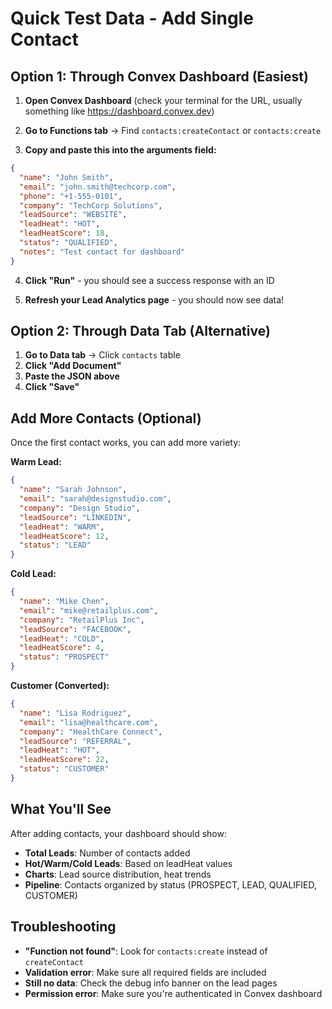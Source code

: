 # Quick Test Data - Add Single Contact

## Option 1: Through Convex Dashboard (Easiest)

1. **Open Convex Dashboard** (check your terminal for the URL, usually something like https://dashboard.convex.dev)

2. **Go to Functions tab** → Find `contacts:createContact` or `contacts:create`

3. **Copy and paste this into the arguments field:**

```json
{
  "name": "John Smith",
  "email": "john.smith@techcorp.com", 
  "phone": "+1-555-0101",
  "company": "TechCorp Solutions",
  "leadSource": "WEBSITE",
  "leadHeat": "HOT",
  "leadHeatScore": 18,
  "status": "QUALIFIED",
  "notes": "Test contact for dashboard"
}
```

4. **Click "Run"** - you should see a success response with an ID

5. **Refresh your Lead Analytics page** - you should now see data!

## Option 2: Through Data Tab (Alternative)

1. **Go to Data tab** → Click `contacts` table
2. **Click "Add Document"**  
3. **Paste the JSON above**
4. **Click "Save"**

## Add More Contacts (Optional)

Once the first contact works, you can add more variety:

**Warm Lead:**
```json
{
  "name": "Sarah Johnson",
  "email": "sarah@designstudio.com",
  "company": "Design Studio", 
  "leadSource": "LINKEDIN",
  "leadHeat": "WARM",
  "leadHeatScore": 12,
  "status": "LEAD"
}
```

**Cold Lead:**  
```json
{
  "name": "Mike Chen",
  "email": "mike@retailplus.com",
  "company": "RetailPlus Inc",
  "leadSource": "FACEBOOK", 
  "leadHeat": "COLD",
  "leadHeatScore": 4,
  "status": "PROSPECT"
}
```

**Customer (Converted):**
```json
{
  "name": "Lisa Rodriguez", 
  "email": "lisa@healthcare.com",
  "company": "HealthCare Connect",
  "leadSource": "REFERRAL",
  "leadHeat": "HOT", 
  "leadHeatScore": 22,
  "status": "CUSTOMER"
}
```

## What You'll See

After adding contacts, your dashboard should show:
- **Total Leads**: Number of contacts added
- **Hot/Warm/Cold Leads**: Based on leadHeat values  
- **Charts**: Lead source distribution, heat trends
- **Pipeline**: Contacts organized by status (PROSPECT, LEAD, QUALIFIED, CUSTOMER)

## Troubleshooting

- **"Function not found"**: Look for `contacts:create` instead of `createContact`
- **Validation error**: Make sure all required fields are included
- **Still no data**: Check the debug info banner on the lead pages
- **Permission error**: Make sure you're authenticated in Convex dashboard